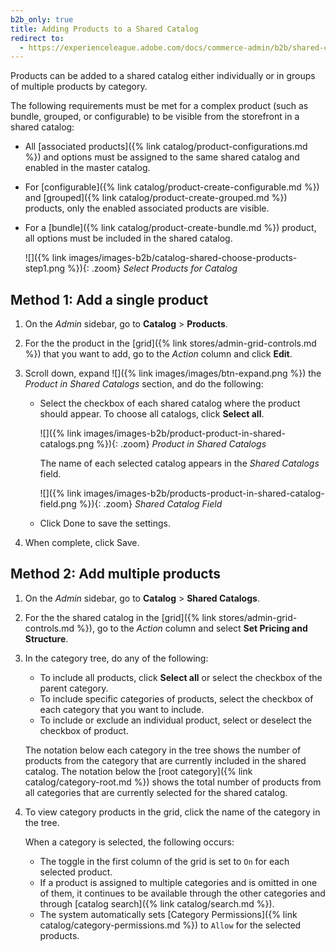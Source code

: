 ```yaml
---
b2b_only: true
title: Adding Products to a Shared Catalog
redirect to:
  - https://experienceleague.adobe.com/docs/commerce-admin/b2b/shared-catalogs/define/catalog-shared-product-add.html
---
```


Products can be added to a shared catalog either individually or in groups of multiple products by category.

The following requirements must be met for a complex product (such as bundle, grouped, or configurable) to be visible from the storefront in a shared catalog:

- All [associated products]({% link catalog/product-configurations.md %}) and options must be assigned to the same shared catalog and enabled in the master catalog.
- For [configurable]({% link catalog/product-create-configurable.md %}) and [grouped]({% link catalog/product-create-grouped.md %}) products, only the enabled associated products are visible.
- For a [bundle]({% link catalog/product-create-bundle.md %}) product, all options must be included in the shared catalog.

    ![]({% link images/images-b2b/catalog-shared-choose-products-step1.png %}){: .zoom}
    _Select Products for Catalog_

## Method 1: Add a single product

1. On the _Admin_ sidebar, go to **Catalog** > **Products**.

1. For the the product in the [grid]({% link stores/admin-grid-controls.md %}) that you want to add, go to the _Action_ column and click **Edit**.

1. Scroll down, expand ![]({% link images/images/btn-expand.png %}) the _Product in Shared Catalogs_ section, and do the following:

   - Select the checkbox of each shared catalog where the product should appear. To choose all catalogs, click **Select all**.

      ![]({% link images/images-b2b/product-product-in-shared-catalogs.png %}){: .zoom}
      _Product in Shared Catalogs_

      The name of each selected catalog appears in the _Shared Catalogs_ field.

      ![]({% link images/images-b2b/products-product-in-shared-catalog-field.png %}){: .zoom}
      _Shared Catalog Field_

   - Click <span class="btn">Done</span> to save the settings.

1. When complete, click <span class="btn">Save</span>.

## Method 2: Add multiple products

1. On the _Admin_ sidebar, go to **Catalog** > **Shared Catalogs**.

1. For the the shared catalog in the [grid]({% link stores/admin-grid-controls.md %}), go to the _Action_ column and select **Set Pricing and Structure**.

1. In the category tree, do any of the following:

   - To include all products, click **Select all** or select the checkbox of the parent category.
   - To include specific categories of products, select the checkbox of each category that you want to include.
   - To include or exclude an individual product, select or deselect the checkbox of product.

    The notation below each category in the tree shows the number of products from the category that are currently included in the shared catalog. The notation below the [root category]({% link catalog/category-root.md %}) shows the total number of products from all categories that are currently selected for the shared catalog.

1. To view category products in the grid, click the name of the category in the tree.

   When a category is selected, the following occurs:

   - The toggle in the first column of the grid is set to `On` for each selected product.
   - If a product is assigned to multiple categories and is omitted in one of them, it continues to be available through the other categories and through [catalog search]({% link catalog/search.md %}).
   - The system automatically sets [Category Permissions]({% link catalog/category-permissions.md %}) to `Allow` for the selected products.
